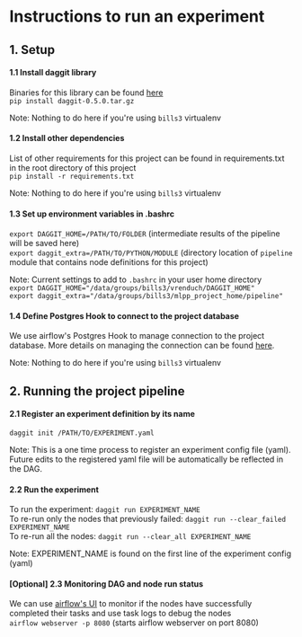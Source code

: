 # Instructions to run an experiment

## 1. Setup

#### 1.1 Install daggit library

Binaries for this library can be found [here](https://github.com/sanjay-rendu/sunbird-ml-workbench/tree/master/bin) \
`pip install daggit-0.5.0.tar.gz`

 Note: Nothing to do here if you're using `bills3` virtualenv

#### 1.2 Install other dependencies

List of other requirements for this project can be found in requirements.txt in the root directory of this project\
 `pip install -r requirements.txt` 
 
  Note: Nothing to do here if you're using `bills3` virtualenv
 
 #### 1.3 Set up environment variables in .bashrc
 `export DAGGIT_HOME=/PATH/TO/FOLDER` (intermediate results of the pipeline will be saved here) \
 `export daggit_extra=/PATH/TO/PYTHON/MODULE` (directory location of `pipeline` module that contains node definitions for this project)
 
 Note: Current settings to add to `.bashrc` in your user home directory\
 `export DAGGIT_HOME="/data/groups/bills3/vrenduch/DAGGIT_HOME"`\
`export daggit_extra="/data/groups/bills3/mlpp_project_home/pipeline"`
 
 #### 1.4 Define Postgres Hook to connect to the project database
 We use airflow's Postgres Hook to manage connection to the project database. More details on managing the connection can be found [here](https://airflow.apache.org/docs/stable/howto/connection/index.html). 
 
 Note: Nothing to do here if you're using `bills3` virtualenv
 
 ## 2. Running the project pipeline
 
 #### 2.1 Register an experiment definition by its name
 `daggit init /PATH/TO/EXPERIMENT.yaml`
 
 Note: This is a one time process to register an experiment config file (yaml). Future edits to the registered yaml file will be automatically be reflected in the DAG. 
 
 #### 2.2 Run the experiment
 To run the experiment: `daggit run EXPERIMENT_NAME`  
 To re-run only the nodes that previously failed: `daggit run --clear_failed EXPERIMENT_NAME` \
 To re-run all the nodes: `daggit run --clear_all EXPERIMENT_NAME` 
 
 Note: EXPERIMENT_NAME is found on the first line of the experiment config (yaml)
 
 #### [Optional] 2.3 Monitoring DAG and node run status
 We can use [airflow's UI](https://airflow.apache.org/docs/stable/ui.html) to monitor if the nodes have successfully completed their tasks and use task logs to debug the nodes \
 `airflow webserver -p 8080` (starts airflow webserver on port 8080)
 
